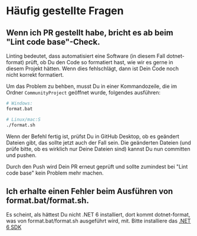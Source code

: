 # Häufig gestellte Fragen

## Wenn ich PR gestellt habe, bricht es ab beim "Lint code base"-Check.

Linting bedeutet, dass automatisiert eine Software (in diesem Fall dotnet-format) prüft, ob Du den Code so formatiert hast, wie wir es gerne in diesem Projekt hätten.
Wenn dies fehlschlägt, dann ist Dein Code noch nicht korrekt formatiert.

Um das Problem zu behben, musst Du in einer Kommandozeile, die im Ordner `CommunityProject` geöffnet wurde, folgendes ausführen:

```bash
# Windows:
format.bat

# Linux/mac:S
./format.sh
```

Wenn der Befehl fertig ist, prüfst Du in GitHub Desktop, ob es geändert Dateien gibt, das sollte jetzt auch der Fall sein.
Die geänderten Dateien (und prüfe bitte, ob es wirklich nur Deine Dateien sind) kannst Du nun committen und pushen.

Durch den Push wird Dein PR erneut geprüft und sollte zumindest bei "Lint code base" kein Problem mehr machen.

## Ich erhalte einen Fehler beim Ausführen von format.bat/format.sh.

Es scheint, als hättest Du nicht .NET 6 installiert, dort kommt dotnet-format, was von format.bat/format.sh ausgeführt wird, mit. 
Bitte installiere das [.NET 6 SDK](https://dotnet.microsoft.com/en-us/download)
